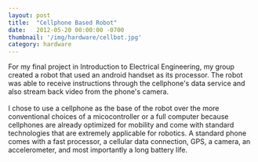 ```yaml
---
layout: post
title:  "Cellphone Based Robot"
date:   2012-05-20 00:00:00 -0700
thumbnail: '/img/hardware/cellbot.jpg'
category: hardware
---
```

For my final project in Introduction to Electrical Engineering, my group created a robot that used an android handset as its processor. The robot was able to receive instructions through the cellphone's data service and also stream back video from the phone's camera.
<br><br>
I chose to use a cellphone as the base of the robot over the more conventional choices of a micocontroller or a full computer because cellphones are already optimized for mobility and come with standard technologies that are extremely applicable for robotics. A standard phone comes with a fast processor, a cellular data connection, GPS, a camera, an accelerometer, and most importantly a long battery life.